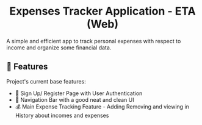 <h1 align="center" id="title">Expenses Tracker Application - ETA (Web)</h1>

<p id="description">A simple and efficient app to track personal expenses with respect to income and organize some financial data.</p>

  
  
<h2>🧐 Features</h2>

Project's current base features:

*   🔐 Sign Up/ Register Page with User Authentication
*   🧭 Navigation Bar with a good neat and clean UI
*   💰 Main Expense Tracking Feature - Adding Removing and viewing in History about incomes and expenses


